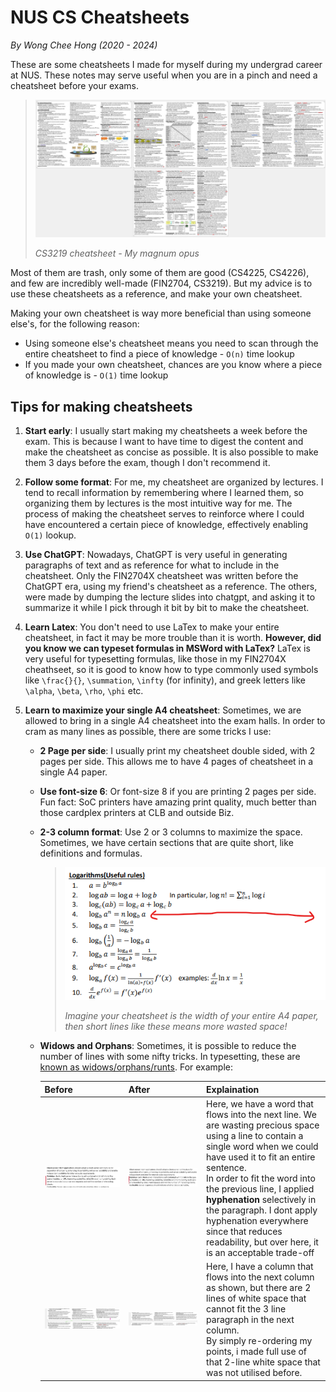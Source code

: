# NUS CS Cheatsheets
*By Wong Chee Hong (2020 - 2024)*

These are some cheatsheets I made for myself during my undergrad career at NUS. These notes may serve useful when you are in a pinch and need a cheatsheet before your exams. 

> <img src="assets/image-5.png" width="500" />
>
> *CS3219 cheatsheet - My magnum opus*

Most of them are trash, only some of them are good (CS4225, CS4226), and few are incredibly well-made (FIN2704, CS3219). But my advice is to use these cheatsheets as a reference, and make your own cheatsheet. 


Making your own cheatsheet is way more beneficial than using someone else's, for the following reason:
- Using someone else's cheatsheet means you need to scan through the entire cheatsheet to find a piece of knowledge - `O(n)` time lookup
- If you made your own cheatsheet, chances are you know where a piece of knowledge is - `O(1)` time lookup


## Tips for making cheatsheets

1. **Start early**: I usually start making my cheatsheets a week before the exam. This is because I want to have time to digest the content and make the cheatsheet as concise as possible. It is also possible to make them 3 days before the exam, though I don't recommend it.

2. **Follow some format**: For me, my cheatsheet are organized by lectures. I tend to recall information by remembering where I learned them, so organizing them by lectures is the most intuitive way for me. The process of making the cheatsheet serves to reinforce where I could have encountered a certain piece of knowledge, effectively enabling `O(1)` lookup.

3. **Use ChatGPT**: Nowadays, ChatGPT is very useful in generating paragraphs of text and as reference for what to include in the cheatsheet. Only the FIN2704X cheatsheet was written before the ChatGPT era, using my friend's cheatsheet as a reference. The others, were made by dumping the lecture slides into chatgpt, and asking it to summarize it while I pick through it bit by bit to make the cheatsheet.

4. **Learn Latex**: You don't need to use LaTex to make your entire cheatsheet, in fact it may be more trouble than it is worth. **However, did you know we can typeset formulas in MSWord with LaTex?** LaTex is very useful for typesetting formulas, like those in my FIN2704X cheathseet, so it is good to know how to type commonly used symbols like `\frac{}{}`, `\summation`, `\infty` (for infinity), and greek letters like `\alpha`, `\beta`, `\rho`, `\phi` etc. 

5. **Learn to maximize your single A4 cheatsheet**: Sometimes, we are allowed to bring in a single A4 cheatsheet into the exam halls. In order to cram as many lines as possible, there are some tricks I use:

    - **2 Page per side**: I usually print my cheatsheet double sided, with 2 pages per side. This allows me to have 4 pages of cheatsheet in a single A4 paper.
  
    - **Use font-size 6**: Or font-size 8 if you are printing 2 pages per side. Fun fact: SoC printers have amazing print quality, much better than those cardplex printers at CLB and outside Biz.
  
    - **2-3 column format**: Use 2 or 3 columns to maximize the space. Sometimes, we have certain sections that are quite short, like definitions and formulas. 
        > ![alt text](assets/image.png)
        >
        > *Imagine your cheatsheet is the width of your entire A4 paper, then short lines like these means more wasted space!*
 
    - **Widows and Orphans**: Sometimes, it is possible to reduce the number of lines with some nifty tricks. In typesetting, these are [known as widows/orphans/runts](https://en.wikipedia.org/wiki/Widows_and_orphans). For example:
  
      Before | After | Explaination
      -------|-------|---------------
      <img src="assets/image-1.png" width="400" /> | <img src="assets/image-2.png" width="400" /> | Here, we have a word that flows into the next line. We are wasting precious space using a line to contain a single word when we could have used it to fit an entire sentence. </br> In order to fit the word into the previous line, I applied **hyphenation** selectively in the paragraph. I dont apply hyphenation everywhere since that reduces readability, but over here, it is an acceptable trade-off
      ![alt text](assets/image-3.png) | ![alt text](assets/image-4.png)|         Here, I have a column that flows into the next column as shown, but there are 2 lines of white space that cannot fit the 3 line paragraph in the next column. </br> By simply re-ordering my points, i made full use of that 2-line white space that was not utilised before.

